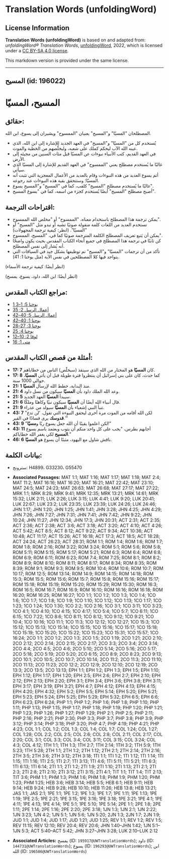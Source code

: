 # Translation Words (unfoldingWord)

## License Information

**Translation Words (unfoldingWord)** is based on and adapted from: _unfoldingWord® Translation Words_, [unfoldingWord](https://unfoldingword.org/utw), 2022, which is licensed under a [CC BY-SA 4.0 license](https://creativecommons.org/licenses/by-sa/4.0/legalcode.en).

This markdown version is provided under the same license.



--------------------------------

## المسيح (id: 196022)

المسيح، المسيّا
===============

حقائق:
------

المصطلحان "المسيّا" و"المسيح" يعنيان "الممسوح" ويشيران إلى يسوع، ابن الله.

* يُستخدم كل من "المسيّا" و"المسيح" في العهد الجديد للإشارة إلى ابن الله، الذي عينه الله الآب ليحكم كملك على شعبه، وليخلّصهم من الخطية والموت.
* في العهد القديم، كتب الأنبياء نبوءات عن المسيّا قبل مئات السنين من مجيئه إلى الأرض.
* غالبًا ما يُستخدم مصطلح يعني "الممسوح" في العهد القديم للإشارة إلى المسيّا الذي سيأتي.
* أتم يسوع العديد من هذه النبوءات وقام بالعديد من الأعمال المعجزية التي تثبت أنه المسيّا؛ وستتحقق بقية هذه النبوءات عند رجوعه.
* غالبًا ما يُستخدم مصطلح "المسيح" كلقب، كما في "المسيح" و"المسيح يسوع".
* أصبح مصطلح "المسيح" أيضًا يُستخدم كجزء من اسمه، كما في "يسوع المسيح".

اقتراحات الترجمة:
-----------------

* يمكن ترجمة هذا المصطلح باستخدام معناه، "الممسوح" أو "مخلص الله الممسوح".
* تستخدم العديد من اللغات كلمة منقولة صوتيًا تشبه أو تبدو مثل "المسيح" أو "المسيّا". (انظر: كيفية ترجمة المجهولات)
* يمكن أن يَتبع تعريف المصطلح الكلمة المترجمة صوتيًا كما في، "المسيح، الممسوح".
* كن ثابتًا في ترجمة هذا المصطلح في جميع أنحاء الكتاب المقدس بحيث يكون واضحًا أنه يُشار إلى نفس المصطلح.
* تأكد من أن ترجمات "المسيّا" و"المسيح" تم توظيفها بشكل جيد في السياقات التي يتواجد فيها كلا المصطلحين في نفس الآية (مثل يوحنا 1: 41\).

(انظر أيضًا: كيفية ترجمة الأسماء)

(انظر أيضًا: ابن الله، داود، يسوع، يمسح)

مراجع الكتاب المقدس:
--------------------

* [1 يوحنا 5: 1–3](https://ref.ly/1John5:1-1John5:3)
* [أعمال الرسل 2: 35](https://ref.ly/Acts2:35)
* [أعمال الرسل 5: 40–42](https://ref.ly/Acts5:40-Acts5:42)
* [يوحنا 1: 40–42](https://ref.ly/John1:40-John1:42)
* [يوحنا 3: 27–28](https://ref.ly/John3:27-John3:28)
* [يوحنا 4: 25](https://ref.ly/John4:25)
* [لوقا 2: 10–12](https://ref.ly/Luke2:10-Luke2:12)
* [متى 1: 16](https://ref.ly/Matt1:16)

أمثلة من قصص الكتاب المقدس:
---------------------------

* **17: 7** كان **المسيّا** هو المختار من الله الذي سينقذ (سيخلّص) الناس من خطاياهم.
* **17: 8** كما حدث، كان على بني إسرائيل أن ينتظروا فترة طويلة قبل أن يأتي **المسيّا**، حوالي 1000 سنة.
* **21: 1** منذ البداية، خطط الله لإرسال **المسيّا**.
* **21: 4** وعد الله الملك داود بأن **المسيّا** سيكون من نسل داود.
* **21: 5** سيبدأ **المسيّا** العهد الجديد.
* **21: 6** قال أنبياء الله أيضًا أن **المسيّا** سيكون نبيًا وكاهنًا وملكًا.
* **21: 9** تنبأ النبي إشعياء بأن **المسيّا** سيولد من عذراء.
* **43: 7** "لكن الله أقامه من الموت مرة أخرى ليحقق النبوءة التي تقول، 'لن تدع **قدوسك** يرى فسادًا في القبر.'"
* **43: 9** "لكن اعلموا يقينًا أن الله جعل يسوع ربًا و**مسيّا**!"
* **43: 11** أجابهم بطرس، "يجب على كل واحد منكم أن يتوب ويعتمد باسم يسوع **المسيح** لكي يغفر الله خطاياكم."
* **46: 6** ناقش شاول مع اليهود، مثبتًا أن يسوع هو **المسيّا**.

بيانات الكلمة:
--------------

* سترونج: H4899، G33230، G55470

* **Associated Passages:** MAT 1:1; MAT 1:16; MAT 1:17; MAT 1:18; MAT 2:4; MAT 11:2; MAT 16:16; MAT 16:20; MAT 16:21; MAT 22:42; MAT 23:10; MAT 24:5; MAT 24:23; MAT 26:63; MAT 26:68; MAT 27:17; MAT 27:22; MRK 1:1; MRK 8:29; MRK 9:41; MRK 12:35; MRK 13:21; MRK 14:61; MRK 15:32; LUK 2:11; LUK 2:26; LUK 3:15; LUK 4:41; LUK 9:20; LUK 20:41; LUK 22:67; LUK 23:2; LUK 23:35; LUK 23:39; LUK 24:26; LUK 24:46; JHN 1:17; JHN 1:20; JHN 1:25; JHN 1:41; JHN 3:28; JHN 4:25; JHN 4:29; JHN 7:26; JHN 7:27; JHN 7:31; JHN 7:41; JHN 7:42; JHN 9:22; JHN 10:24; JHN 11:27; JHN 12:34; JHN 17:3; JHN 20:31; ACT 2:31; ACT 2:35; ACT 2:36; ACT 2:38; ACT 3:6; ACT 3:18; ACT 3:20; ACT 4:10; ACT 4:26; ACT 5:42; ACT 8:5; ACT 8:12; ACT 9:22; ACT 9:34; ACT 10:36; ACT 10:48; ACT 11:17; ACT 15:26; ACT 16:18; ACT 17:3; ACT 18:5; ACT 18:28; ACT 24:24; ACT 26:23; ACT 28:31; ROM 1:1; ROM 1:4; ROM 1:6; ROM 1:7; ROM 1:8; ROM 2:16; ROM 3:22; ROM 3:24; ROM 5:1; ROM 5:6; ROM 5:8; ROM 5:11; ROM 5:15; ROM 5:17; ROM 5:21; ROM 6:3; ROM 6:4; ROM 6:8; ROM 6:9; ROM 6:11; ROM 6:23; ROM 7:4; ROM 7:25; ROM 8:1; ROM 8:2; ROM 8:9; ROM 8:10; ROM 8:11; ROM 8:17; ROM 8:34; ROM 8:35; ROM 8:39; ROM 9:1; ROM 9:3; ROM 9:5; ROM 10:4; ROM 10:6; ROM 10:7; ROM 10:17; ROM 12:5; ROM 13:14; ROM 14:9; ROM 14:15; ROM 14:18; ROM 15:3; ROM 15:5; ROM 15:6; ROM 15:7; ROM 15:8; ROM 15:16; ROM 15:17; ROM 15:18; ROM 15:19; ROM 15:20; ROM 15:29; ROM 15:30; ROM 16:3; ROM 16:5; ROM 16:7; ROM 16:9; ROM 16:10; ROM 16:16; ROM 16:18; ROM 16:20; ROM 16:25; ROM 16:27; 1CO 1:1; 1CO 1:2; 1CO 1:3; 1CO 1:4; 1CO 1:6; 1CO 1:7; 1CO 1:8; 1CO 1:9; 1CO 1:10; 1CO 1:12; 1CO 1:13; 1CO 1:17; 1CO 1:23; 1CO 1:24; 1CO 1:30; 1CO 2:2; 1CO 2:16; 1CO 3:1; 1CO 3:11; 1CO 3:23; 1CO 4:1; 1CO 4:10; 1CO 4:15; 1CO 4:17; 1CO 5:4; 1CO 5:7; 1CO 6:11; 1CO 6:15; 1CO 7:22; 1CO 8:6; 1CO 8:11; 1CO 8:12; 1CO 9:12; 1CO 9:21; 1CO 10:4; 1CO 10:16; 1CO 11:1; 1CO 11:3; 1CO 12:12; 1CO 12:27; 1CO 15:3; 1CO 15:12; 1CO 15:13; 1CO 15:14; 1CO 15:15; 1CO 15:16; 1CO 15:17; 1CO 15:18; 1CO 15:19; 1CO 15:20; 1CO 15:22; 1CO 15:23; 1CO 15:31; 1CO 15:57; 1CO 16:24; 2CO 1:1; 2CO 1:2; 2CO 1:3; 2CO 1:5; 2CO 1:19; 2CO 1:21; 2CO 2:10; 2CO 2:12; 2CO 2:14; 2CO 2:15; 2CO 2:17; 2CO 3:3; 2CO 3:4; 2CO 3:14; 2CO 4:4; 2CO 4:5; 2CO 4:6; 2CO 5:10; 2CO 5:14; 2CO 5:16; 2CO 5:17; 2CO 5:18; 2CO 5:19; 2CO 5:20; 2CO 6:15; 2CO 8:9; 2CO 8:23; 2CO 9:13; 2CO 10:1; 2CO 10:5; 2CO 10:7; 2CO 10:14; 2CO 11:2; 2CO 11:3; 2CO 11:10; 2CO 11:13; 2CO 11:23; 2CO 12:2; 2CO 12:9; 2CO 12:10; 2CO 12:19; 2CO 13:3; 2CO 13:5; 2CO 13:13; EPH 1:1; EPH 1:2; EPH 1:3; EPH 1:5; EPH 1:10; EPH 1:12; EPH 1:17; EPH 1:20; EPH 2:5; EPH 2:6; EPH 2:7; EPH 2:10; EPH 2:12; EPH 2:13; EPH 2:20; EPH 3:1; EPH 3:4; EPH 3:6; EPH 3:8; EPH 3:11; EPH 3:17; EPH 3:19; EPH 3:21; EPH 4:7; EPH 4:12; EPH 4:13; EPH 4:15; EPH 4:20; EPH 4:32; EPH 5:2; EPH 5:5; EPH 5:14; EPH 5:20; EPH 5:21; EPH 5:23; EPH 5:24; EPH 5:25; EPH 5:29; EPH 5:32; EPH 6:5; EPH 6:6; EPH 6:23; EPH 6:24; PHP 1:1; PHP 1:2; PHP 1:6; PHP 1:8; PHP 1:10; PHP 1:11; PHP 1:13; PHP 1:15; PHP 1:17; PHP 1:18; PHP 1:19; PHP 1:20; PHP 1:21; PHP 1:23; PHP 1:26; PHP 1:27; PHP 1:29; PHP 2:1; PHP 2:5; PHP 2:11; PHP 2:16; PHP 2:21; PHP 2:30; PHP 3:3; PHP 3:7; PHP 3:8; PHP 3:9; PHP 3:12; PHP 3:14; PHP 3:18; PHP 3:20; PHP 4:7; PHP 4:19; PHP 4:21; PHP 4:23; COL 1:1; COL 1:2; COL 1:3; COL 1:4; COL 1:7; COL 1:24; COL 1:27; COL 1:28; COL 2:2; COL 2:5; COL 2:6; COL 2:8; COL 2:11; COL 2:17; COL 2:20; COL 3:1; COL 3:3; COL 3:4; COL 3:11; COL 3:15; COL 3:24; COL 4:3; COL 4:12; 1TH 1:1; 1TH 1:3; 1TH 2:7; 1TH 2:14; 1TH 3:2; 1TH 5:9; 1TH 5:23; 1TH 5:28; 2TH 1:1; 2TH 1:2; 2TH 1:12; 2TH 2:1; 2TH 2:14; 2TH 2:16; 2TH 3:5; 2TH 3:6; 2TH 3:12; 2TH 3:18; 1TI 1:1; 1TI 1:2; 1TI 1:12; 1TI 1:14; 1TI 1:15; 1TI 1:16; 1TI 2:5; 1TI 2:7; 1TI 3:13; 1TI 4:6; 1TI 5:11; 1TI 5:21; 1TI 6:3; 1TI 6:13; 1TI 6:14; 2TI 1:1; 2TI 1:2; 2TI 1:9; 2TI 1:10; 2TI 1:13; 2TI 2:1; 2TI 2:3; 2TI 2:8; 2TI 2:10; 2TI 3:12; 2TI 3:15; 2TI 4:1; TIT 1:1; TIT 1:4; TIT 2:13; TIT 3:6; PHM 1:1; PHM 1:3; PHM 1:6; PHM 1:8; PHM 1:9; PHM 1:20; PHM 1:23; PHM 1:25; HEB 3:6; HEB 3:14; HEB 5:5; HEB 6:1; HEB 9:11; HEB 9:14; HEB 9:24; HEB 9:28; HEB 10:10; HEB 11:26; HEB 13:8; HEB 13:21; JAS 1:1; JAS 2:1; 1PE 1:1; 1PE 1:2; 1PE 1:3; 1PE 1:7; 1PE 1:11; 1PE 1:13; 1PE 1:19; 1PE 2:5; 1PE 2:21; 1PE 3:15; 1PE 3:16; 1PE 3:18; 1PE 3:21; 1PE 4:1; 1PE 4:11; 1PE 4:13; 1PE 4:14; 1PE 5:1; 1PE 5:10; 1PE 5:14; 2PE 1:1; 2PE 1:8; 2PE 1:11; 2PE 1:14; 2PE 1:16; 2PE 2:20; 2PE 3:18; 1JN 1:3; 1JN 2:1; 1JN 2:22; 1JN 3:23; 1JN 4:2; 1JN 5:1; 1JN 5:6; 1JN 5:20; 2JN 1:3; 2JN 1:7; 2JN 1:9; JUD 1:1; JUD 1:4; JUD 1:17; JUD 1:21; JUD 1:25; REV 1:1; REV 1:2; REV 1:5; REV 11:15; REV 12:10; REV 20:4; REV 20:6; JHN 1:40–JHN 1:42; 1JN 5:1–1JN 5:3; ACT 5:40–ACT 5:42; JHN 3:27–JHN 3:28; LUK 2:10–LUK 2:12
* **Associated Articles:** يمسح (ID: `195917@UWTranslationWords`); داود (ID: `144731@UWTranslationWords`); يسوع (ID: `196293@UWTranslationWords`); ابن الله (ID: `196586@UWTranslationWords`)

